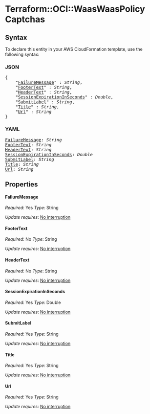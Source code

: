 # Terraform::OCI::WaasWaasPolicy Captchas

## Syntax

To declare this entity in your AWS CloudFormation template, use the following syntax:

### JSON

<pre>
{
    "<a href="#failuremessage" title="FailureMessage">FailureMessage</a>" : <i>String</i>,
    "<a href="#footertext" title="FooterText">FooterText</a>" : <i>String</i>,
    "<a href="#headertext" title="HeaderText">HeaderText</a>" : <i>String</i>,
    "<a href="#sessionexpirationinseconds" title="SessionExpirationInSeconds">SessionExpirationInSeconds</a>" : <i>Double</i>,
    "<a href="#submitlabel" title="SubmitLabel">SubmitLabel</a>" : <i>String</i>,
    "<a href="#title" title="Title">Title</a>" : <i>String</i>,
    "<a href="#url" title="Url">Url</a>" : <i>String</i>
}
</pre>

### YAML

<pre>
<a href="#failuremessage" title="FailureMessage">FailureMessage</a>: <i>String</i>
<a href="#footertext" title="FooterText">FooterText</a>: <i>String</i>
<a href="#headertext" title="HeaderText">HeaderText</a>: <i>String</i>
<a href="#sessionexpirationinseconds" title="SessionExpirationInSeconds">SessionExpirationInSeconds</a>: <i>Double</i>
<a href="#submitlabel" title="SubmitLabel">SubmitLabel</a>: <i>String</i>
<a href="#title" title="Title">Title</a>: <i>String</i>
<a href="#url" title="Url">Url</a>: <i>String</i>
</pre>

## Properties

#### FailureMessage

_Required_: Yes
_Type_: String

_Update requires_: [No interruption](https://docs.aws.amazon.com/AWSCloudFormation/latest/UserGuide/using-cfn-updating-stacks-update-behaviors.html#update-no-interrupt)

#### FooterText

_Required_: No
_Type_: String

_Update requires_: [No interruption](https://docs.aws.amazon.com/AWSCloudFormation/latest/UserGuide/using-cfn-updating-stacks-update-behaviors.html#update-no-interrupt)

#### HeaderText

_Required_: No
_Type_: String

_Update requires_: [No interruption](https://docs.aws.amazon.com/AWSCloudFormation/latest/UserGuide/using-cfn-updating-stacks-update-behaviors.html#update-no-interrupt)

#### SessionExpirationInSeconds

_Required_: Yes
_Type_: Double

_Update requires_: [No interruption](https://docs.aws.amazon.com/AWSCloudFormation/latest/UserGuide/using-cfn-updating-stacks-update-behaviors.html#update-no-interrupt)

#### SubmitLabel

_Required_: Yes
_Type_: String

_Update requires_: [No interruption](https://docs.aws.amazon.com/AWSCloudFormation/latest/UserGuide/using-cfn-updating-stacks-update-behaviors.html#update-no-interrupt)

#### Title

_Required_: Yes
_Type_: String

_Update requires_: [No interruption](https://docs.aws.amazon.com/AWSCloudFormation/latest/UserGuide/using-cfn-updating-stacks-update-behaviors.html#update-no-interrupt)

#### Url

_Required_: Yes
_Type_: String

_Update requires_: [No interruption](https://docs.aws.amazon.com/AWSCloudFormation/latest/UserGuide/using-cfn-updating-stacks-update-behaviors.html#update-no-interrupt)

